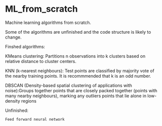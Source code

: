 # ML_from_scratch
Machine learning algorithms from scratch.

Some of the algorithms are unfinished and the code structure is likely to change.

Finshed algorithms:

  KMeans clustering: Partitions n observations into k clusters based on relative distance to cluster centers.
  
  KNN (k-nearest neighbours): Test points are classified by majority vote of the nearby training points. It is recommmended that k is an odd number.
  
  DBSCAN (Density-based spatial clustering of applications with noise):Groups together points that are closely packed together (points      with many nearby neighbours), marking any outliers points that lie alone in low-density regions 
  
  
  
  Unfinished:
  
    Feed forward neural network
